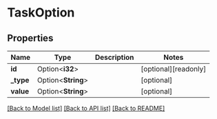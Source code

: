 # TaskOption

## Properties

Name | Type | Description | Notes
------------ | ------------- | ------------- | -------------
**id** | Option<**i32**> |  | [optional][readonly]
**_type** | Option<**String**> |  | [optional]
**value** | Option<**String**> |  | [optional]

[[Back to Model list]](../README.md#documentation-for-models) [[Back to API list]](../README.md#documentation-for-api-endpoints) [[Back to README]](../README.md)


